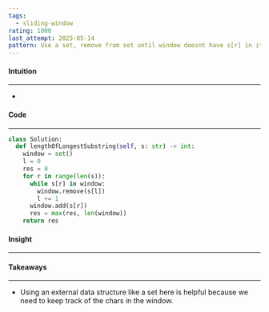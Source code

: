 ```yaml
---
tags:
  - sliding-window
rating: 1000
last_attempt: 2025-05-14
pattern: Use a set, remove from set until window doesnt have s[r] in it, then get max length
---
```


#### Intuition
---
- 

#### Code
---

```python
class Solution:
  def lengthOfLongestSubstring(self, s: str) -> int:
    window = set()
    l = 0
    res = 0
    for r in range(len(s)):
      while s[r] in window:
        window.remove(s[l])
        l += 1
      window.add(s[r])
      res = max(res, len(window))
    return res
```

#### Insight
---


#### Takeaways
---
- Using an external data structure like a set here is helpful because we need to keep track of the chars in the window.